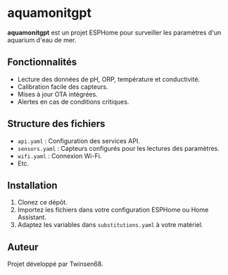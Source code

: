 # aquamonitgpt
**aquamonitgpt** est un projet ESPHome pour surveiller les paramètres d'un aquarium d'eau de mer.  

## Fonctionnalités
- Lecture des données de pH, ORP, température et conductivité.
- Calibration facile des capteurs.
- Mises à jour OTA intégrées.
- Alertes en cas de conditions critiques.

## Structure des fichiers
- `api.yaml` : Configuration des services API.
- `sensors.yaml` : Capteurs configurés pour les lectures des paramètres.
- `wifi.yaml` : Connexion Wi-Fi.
- Etc.

## Installation
1. Clonez ce dépôt.
2. Importez les fichiers dans votre configuration ESPHome ou Home Assistant.
3. Adaptez les variables dans `substitutions.yaml` à votre matériel.

## Auteur
Projet développé par Twinsen68.
